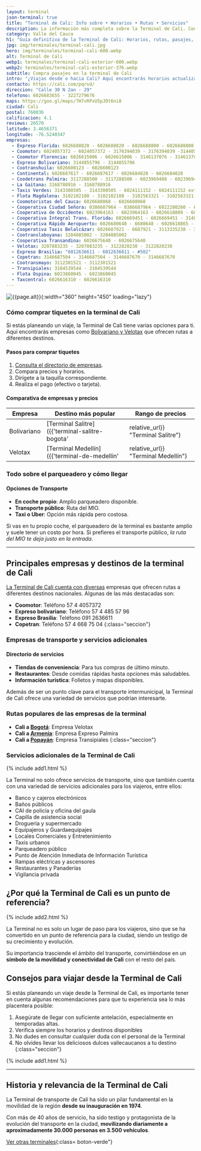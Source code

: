 ```yaml
---
layout: terminal
json-terminal: true
title: "Terminal de Cali: Info sobre • Horarios • Rutas • Servicios"
description: La información más completa sobre la Terminal de Cali. Conoce los horarios, rutas y servicios que te harán la vida más fácil en tus viajes.
category: Valle del Cauca
h1: "Guía definitiva de la Terminal de Cali: Horarios, rutas, pasajes, etc"
jpg: img/terminales/terminal-cali.jpg
hero: img/terminales/terminal-cali-600.webp
alt: Terminal de Cali
webp1: terminales/terminal-cali-exterior-600.webp
webp2: terminales/terminal-cali-exterior-376.webp
subtitle: Compra pasajes en la terminal de Cali
intro: "¿Viajas desde o hacia Cali? Aquí encontrarás horarios actualizados, rutas y consejos útiles para hacer tu viaje más cómodo. Te preparamos la guía más completa para viajar por la Terminal de Cali como un experto."
contacto: https://cali.com/pqrsd/
direccion: "Calle 30 N 2an - 29"
telefono: 6026683655 - 3227279676
maps: https://goo.gl/maps/7H7vRPxU5pJDt6ni8
ciudad: Cali
postal: 760036
calificacion: 4.1
reviews: 26570
latitude: 3.4656371
longitude: -76.5240347
empresas:
  - Expreso Florida: 6026688820 - 6026688820 - 6026688800 - 6026688800
  - Coomotor: 6024057372 - 6024057372 - 3176394039 - 3176394039 -3144057372 - 3144057372
  - Coomotor Florencia: 6026615006 - 6026615006 - 3146137076 - 3146137076
  - Expreso Bolivariano: 3144855796 - 3144855796
  - Cootranshuila: 6026600123 - 6026600123
  - Continental: 6026687617 - 6026687617 - 6026684028 - 6026684028
  - Coodetrans Palmira: 3117288500 - 3117288500 - 6023969408 - 6023969408
  - La Gaitana: 3168788916 - 3168788916
  - Taxis Verdes: 3143300505 - 3143300505 - 6024111152 - 6024111152 ext114,119,120,121
  - Flota Magdalena: 3102102108 - 3102102108 - 3102563321 - 3102563321
  - Coomotoristas del Cauca: 6026688068 - 6026688068
  - Cooperativa Ciudad Señora: 0386687964 - 0386687964 - 6022280260 - 6022280260
  - Cooperativa de Occidente: 6023964163 - 6023964163 - 6026618809 - 6026618809 -31088309710 - 31088309710
  - Cooperativa Integral Trans. Florida: 6026669451 - 6026669451 - 3148890422 - 3148890422
  - Cooperativa Rápido Aeropuerto: 6026680648 - 6680648 - 6026618865 - 6618865
  - Cooperativa Taxis Belalcázar: 6026687921 - 6687921 - 3113335238 - 3113335238
  - Cootranslaboyana: 3204085002 - 3204085002
  - Cooperativa Transandina: 6026675640 - 6026675640
  - Velotax: 3207883235 - 3207883235 - 3122820230 - 3122820230
  - Expreso Brasilia: "6012636611 - 6012636611 - #502"
  - Copetran: 3146687504 - 3146687504 - 3146687670 - 3146687670
  - Cootransmayo: 3112301521 - 3112301521
  - Transipiales: 3104539544 - 3104539544
  - Flota Ospina: 6023860045 - 6023860045
  - Taxcentral: 6026616310 - 6026616310
---
```

![{{page.alt}}]({{site.baseurl}}/img/{{page.webp2}} "Terminal transporte {{ciudad}}"){:width="360" height="450" loading="lazy"}

### Cómo comprar tiquetes en la terminal de Cali

Si estás planeando un viaje, la Terminal de Cali tiene varias opciones para ti. Aquí encontrarás empresas como [Bolivariano y Velotax](#telefonos) que ofrecen rutas a diferentes destinos.

#### Pasos para comprar tiquetes

1. [Consulta el directorio de empresas](#telefonos).
2. Compara precios y horarios.
3. Dirígete a la taquilla correspondiente.
4. Realiza el pago (efectivo o tarjeta).

#### Comparativa de empresas y precios

| Empresa       | Destino más popular | Rango de precios  |
|---------------|---------------------|-------------------|
| Bolivariano   | [Terminal Salitre]({{'terminal-salitre-bogota'|relative_url}} "Terminal Salitre")    | $50,000 - $80,000 |
| Velotax       | [Terminal Medellín]({{'terminal-de-medellin'|relative_url}} "Terminal Medellín")   | $40,000 - $70,000 |

### Todo sobre el parqueadero y cómo llegar

#### Opciones de Transporte

- **En coche propio**: Amplio parqueadero disponible.
- **Transporte público**: Ruta del MIO.
- **Taxi o Uber**: Opción más rápida pero costosa.

Si vas en tu propio coche, el parqueadero de la terminal es bastante amplio y suele tener un costo por hora. Si prefieres el transporte público, *la ruta del MIO te deja justo en la entrada*.

----

## Principales empresas y destinos de la terminal de Cali

[La Terminal de Cali cuenta con diversas](#telefonos) empresas que ofrecen rutas a diferentes destinos nacionales. Algunas de las más destacadas son:

- **Coomotor**: Teléfono 57 4 4057372
- **Expreso bolivariano**: Teléfono 57 4 485 57 96
- **Expreso Brasilia**: Teléfono 091 2636611
- **Copetran**: Teléfono 57 4 668 75 04
{:class="seccion"}

### Empresas de transporte y servicios adicionales

#### Directorio de servicios

- **Tiendas de conveniencia**: Para tus compras de último minuto.
- **Restaurantes**: Desde comidas rápidas hasta opciones más saludables.
- **Información turística**: Folletos y mapas disponibles.

Además de ser un punto clave para el transporte intermunicipal, la Terminal de Cali ofrece una variedad de servicios que podrían interesarte.

### Rutas populares de las empresas de la terminal

- **Cali a [Bogotá]({{'terminal-de-bogota'|relative_url}} "Terminal Bogotá")**: Empresa Velotax
- **Cali a [Armenia]({{'terminal-de-armenia'|relative_url}} "Terminal Armenia")**: Empresa Expreso Palmira
- **Cali a [Popayán]({{'terminal-de-popayan'|relative_url}} "Terminal Popayán")**: Empresa Transipiales
{:class="seccion"}

### Servicios adicionales de la Terminal de Cali

{% include add1.html %}

La Terminal no solo ofrece servicios de transporte, sino que también cuenta con una variedad de servicios adicionales para los viajeros, entre ellos:

- Banco y cajeros electrónicos
- Baños públicos
- CAI de policía y oficina del gaula
- Capilla de asistencia social
- Droguería y supermercado
- Equipajeros y Guardaequipajes
- Locales Comerciales y Entretenimiento
- Taxis urbanos
- Parqueadero público
- Punto de Atención Inmediata de Información Turística
- Rampas eléctricas y ascensores
- Restaurantes y Panaderías
- Vigilancia privada

## ¿Por qué la Terminal de Cali es un punto de referencia?

{% include add2.html %}

La Terminal no es solo un lugar de paso para los viajeros, sino que se ha convertido en un punto de referencia para la ciudad, siendo un testigo de su crecimiento y evolución.

Su importancia trasciende el ámbito del transporte, convirtiéndose en un **símbolo de la movilidad y conectividad de Cali** con el resto del país.

## Consejos para viajar desde la Terminal de Cali

Si estás planeando un viaje desde la Terminal de Cali, es importante tener en cuenta algunas recomendaciones para que tu experiencia sea lo más placentera posible:

1. Asegúrate de llegar con suficiente antelación, especialmente en temporadas altas.
2. Verifica siempre los horarios y destinos disponibles
3. No dudes en consultar cualquier duda con el personal de la Terminal
4. No olvides llevar los deliciosos dulces vallecaucanos a tu destino
{:class="seccion"}

{% include add1.html %}

----

## Historia y relevancia de la Terminal de Cali

La Terminal de transporte de Cali ha sido un pilar fundamental en la movilidad de la región **desde su inauguración en 1974**.

Con más de 40 años de servicio, ha sido testigo y protagonista de la evolución del transporte en la ciudad, **movilizando diariamente a aproximadamente 30.000 personas en 3.500 vehículos**.

[Ver otras terminales](/terminales-de-colombia){:class= boton-verde"}

